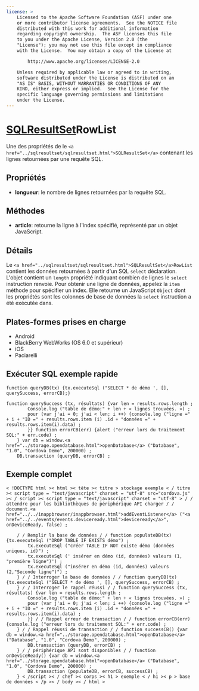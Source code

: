 ```yaml
---
license: >
    Licensed to the Apache Software Foundation (ASF) under one
    or more contributor license agreements.  See the NOTICE file
    distributed with this work for additional information
    regarding copyright ownership.  The ASF licenses this file
    to you under the Apache License, Version 2.0 (the
    "License"); you may not use this file except in compliance
    with the License.  You may obtain a copy of the License at

        http://www.apache.org/licenses/LICENSE-2.0

    Unless required by applicable law or agreed to in writing,
    software distributed under the License is distributed on an
    "AS IS" BASIS, WITHOUT WARRANTIES OR CONDITIONS OF ANY
    KIND, either express or implied.  See the License for the
    specific language governing permissions and limitations
    under the License.
---
```


# <a href="../sqlresultset/sqlresultset.html">SQLResultSet</a>RowList

Une des propriétés de le `<a href="../sqlresultset/sqlresultset.html">SQLResultSet</a>` contenant les lignes retournées par une requête SQL.

## Propriétés

*   **longueur**: le nombre de lignes retournées par la requête SQL.

## Méthodes

*   **article**: retourne la ligne à l'index spécifié, représenté par un objet JavaScript.

## Détails

Le `<a href="../sqlresultset/sqlresultset.html">SQLResultSet</a>RowList` contient les données retournées à partir d'un SQL `select` déclaration. L'objet contient un `length` propriété indiquant combien de lignes le `select` instruction renvoie. Pour obtenir une ligne de données, appelez la `item` méthode pour spécifier un index. Elle retourne un JavaScript `Object` dont les propriétés sont les colonnes de base de données la `select` instruction a été exécutée dans.

## Plates-formes prises en charge

*   Android
*   BlackBerry WebWorks (OS 6.0 et supérieur)
*   iOS
*   Paciarelli

## Exécuter SQL exemple rapide

    function queryDB(tx) {tx.executeSql ("SELECT * de démo ', [], querySuccess, errorCB);}
    
    function querySuccess (tx, résultats) {var len = results.rows.length ;
            Console.log ("table de démo:" + len + « lignes trouvées. ») ;
            pour (var j'ai = 0; j'ai < len; i ++) {console.log ("ligne =" + i + "ID =" + results.rows.item (i) .id + "données =" + results.rows.item(i).data) ;
            }} function errorCB(err) {alert ("erreur lors du traitement SQL:" + err.code) ;
        } var db = window.<a href="../storage.opendatabase.html">openDatabase</a> ("Database", "1.0", "Cordova Demo", 200000) ;
        DB.transaction (queryDB, errorCB) ;
    

## Exemple complet

    < !DOCTYPE html >< html >< tête >< titre > stockage exemple < / titre >< script type = "text/javascript" charset = "utf-8" src="cordova.js" >< / script >< script type = "text/javascript" charset = "utf-8" > / / attendre pour les bibliothèques de périphérique API charger / / document.<a href="../../inappbrowser/inappbrowser.html">addEventListener</a> ("<a href="../../events/events.deviceready.html">deviceready</a>", onDeviceReady, false) ;
    
        / / Remplir la base de données / / function populateDB(tx) {tx.executeSql ("DROP TABLE IF EXISTS démo") ;
            tx.executeSql ("créer TABLE IF NOT existe démo (données uniques, id)") ;
            tx.executeSql (' insérer en démo (id, données) valeurs (1, "première ligne")') ;
            tx.executeSql ("insérer en démo (id, données) valeurs (2,"Seconde ligne")") ;
        } / / Interroger la base de données / / function queryDB(tx) {tx.executeSql ("SELECT * de démo ', [], querySuccess, errorCB) ;
        } / / Interroger le rappel réussi / / function querySuccess (tx, résultats) {var len = results.rows.length ;
            Console.log ("table de démo:" + len + « lignes trouvées. ») ;
            pour (var j'ai = 0; j'ai < len; i ++) {console.log ("ligne =" + i + "ID =" + results.rows.item (i) .id + "données =" + results.rows.item(i).data) ;
            }} / / Rappel erreur de transaction / / function errorCB(err) {console.log ("erreur lors du traitement SQL:" + err.code) ;
        } / / Rappel réussi de transaction / / function successCB() {var db = window.<a href="../storage.opendatabase.html">openDatabase</a> ("Database", "1.0", "Cordova Demo", 200000) ;
            DB.transaction (queryDB, errorCB) ;
        } / / périphérique API sont disponibles / / function onDeviceReady() {var db = window.<a href="../storage.opendatabase.html">openDatabase</a> ("Database", "1.0", "Cordova Demo", 200000) ;
            DB.transaction (populateDB, errorCB, successCB) ;
        } < /script >< / chef >< corps >< h1 > exemple < / h1 >< p > base de données < /p >< / body >< / html >